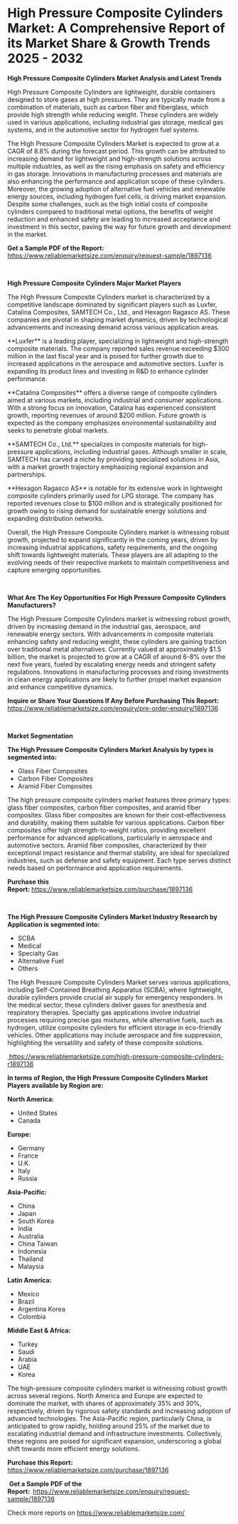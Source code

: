 <p><h1>High Pressure Composite Cylinders Market: A Comprehensive Report of its Market Share & Growth Trends 2025 - 2032</h1></p><p><strong>High Pressure Composite Cylinders Market Analysis and Latest Trends</strong></p>
<p><p>High Pressure Composite Cylinders are lightweight, durable containers designed to store gases at high pressures. They are typically made from a combination of materials, such as carbon fiber and fiberglass, which provide high strength while reducing weight. These cylinders are widely used in various applications, including industrial gas storage, medical gas systems, and in the automotive sector for hydrogen fuel systems.</p><p>The High Pressure Composite Cylinders Market is expected to grow at a CAGR of 8.8% during the forecast period. This growth can be attributed to increasing demand for lightweight and high-strength solutions across multiple industries, as well as the rising emphasis on safety and efficiency in gas storage. Innovations in manufacturing processes and materials are also enhancing the performance and application scope of these cylinders. Moreover, the growing adoption of alternative fuel vehicles and renewable energy sources, including hydrogen fuel cells, is driving market expansion. Despite some challenges, such as the high initial costs of composite cylinders compared to traditional metal options, the benefits of weight reduction and enhanced safety are leading to increased acceptance and investment in this sector, paving the way for future growth and development in the market.</p></p>
<p><strong>Get a Sample PDF of the Report:&nbsp;</strong> <a href="https://www.reliablemarketsize.com/enquiry/request-sample/1897136?utm_campaign=2778&utm_medium=2&utm_source=Github&utm_content=ia&utm_term=11042025&utm_id=high-pressure-composite-cylinders">https://www.reliablemarketsize.com/enquiry/request-sample/1897136</a></p>
<p>&nbsp;</p>
<p><strong>High Pressure Composite Cylinders Major Market Players</strong></p>
<p><p>The High Pressure Composite Cylinders market is characterized by a competitive landscape dominated by significant players such as Luxfer, Catalina Composites, SAMTECH Co., Ltd., and Hexagon Ragasco AS. These companies are pivotal in shaping market dynamics, driven by technological advancements and increasing demand across various application areas.</p><p>**Luxfer** is a leading player, specializing in lightweight and high-strength composite materials. The company reported sales revenue exceeding $300 million in the last fiscal year and is poised for further growth due to increased applications in the aerospace and automotive sectors. Luxfer is expanding its product lines and investing in R&D to enhance cylinder performance.</p><p>**Catalina Composites** offers a diverse range of composite cylinders aimed at various markets, including industrial and consumer applications. With a strong focus on innovation, Catalina has experienced consistent growth, reporting revenues of around $200 million. Future growth is expected as the company emphasizes environmental sustainability and seeks to penetrate global markets.</p><p>**SAMTECH Co., Ltd.** specializes in composite materials for high-pressure applications, including industrial gases. Although smaller in scale, SAMTECH has carved a niche by providing specialized solutions in Asia, with a market growth trajectory emphasizing regional expansion and partnerships.</p><p>**Hexagon Ragasco AS** is notable for its extensive work in lightweight composite cylinders primarily used for LPG storage. The company has reported revenues close to $100 million and is strategically positioned for growth owing to rising demand for sustainable energy solutions and expanding distribution networks.</p><p>Overall, the High Pressure Composite Cylinders market is witnessing robust growth, projected to expand significantly in the coming years, driven by increasing industrial applications, safety requirements, and the ongoing shift towards lightweight materials. These players are all adapting to the evolving needs of their respective markets to maintain competitiveness and capture emerging opportunities.</p></p>
<p>&nbsp;</p>
<p><strong>What Are The Key Opportunities For High Pressure Composite Cylinders Manufacturers?</strong></p>
<p><p>The High Pressure Composite Cylinders market is witnessing robust growth, driven by increasing demand in the industrial gas, aerospace, and renewable energy sectors. With advancements in composite materials enhancing safety and reducing weight, these cylinders are gaining traction over traditional metal alternatives. Currently valued at approximately $1.5 billion, the market is projected to grow at a CAGR of around 6-8% over the next five years, fueled by escalating energy needs and stringent safety regulations. Innovations in manufacturing processes and rising investments in clean energy applications are likely to further propel market expansion and enhance competitive dynamics.</p></p>
<p><strong>Inquire or Share Your Questions If Any Before Purchasing This Report:</strong> <a href="https://www.reliablemarketsize.com/enquiry/pre-order-enquiry/1897136?utm_campaign=2778&utm_medium=2&utm_source=Github&utm_content=ia&utm_term=11042025&utm_id=high-pressure-composite-cylinders">https://www.reliablemarketsize.com/enquiry/pre-order-enquiry/1897136</a></p>
<p>&nbsp;</p>
<p><strong>Market Segmentation</strong></p>
<p><strong>The High Pressure Composite Cylinders Market Analysis by types is segmented into:</strong></p>
<p><ul><li>Glass Fiber Composites</li><li>Carbon Fiber Composites</li><li>Aramid Fiber Composites</li></ul></p>
<p><p>The high pressure composite cylinders market features three primary types: glass fiber composites, carbon fiber composites, and aramid fiber composites. Glass fiber composites are known for their cost-effectiveness and durability, making them suitable for various applications. Carbon fiber composites offer high strength-to-weight ratios, providing excellent performance for advanced applications, particularly in aerospace and automotive sectors. Aramid fiber composites, characterized by their exceptional impact resistance and thermal stability, are ideal for specialized industries, such as defense and safety equipment. Each type serves distinct needs based on performance and application requirements.</p></p>
<p><strong>Purchase this Report:&nbsp;</strong><a href="https://www.reliablemarketsize.com/purchase/1897136?utm_campaign=2778&utm_medium=2&utm_source=Github&utm_content=ia&utm_term=11042025&utm_id=high-pressure-composite-cylinders">https://www.reliablemarketsize.com/purchase/1897136</a></p>
<p>&nbsp;</p>
<p><strong>The High Pressure Composite Cylinders Market Industry Research by Application is segmented into:</strong></p>
<p><ul><li>SCBA</li><li>Medical</li><li>Specialty Gas</li><li>Alternative Fuel</li><li>Others</li></ul></p>
<p><p>The High Pressure Composite Cylinders Market serves various applications, including Self-Contained Breathing Apparatus (SCBA), where lightweight, durable cylinders provide crucial air supply for emergency responders. In the medical sector, these cylinders deliver gases for anesthesia and respiratory therapies. Specialty gas applications involve industrial processes requiring precise gas mixtures, while alternative fuels, such as hydrogen, utilize composite cylinders for efficient storage in eco-friendly vehicles. Other applications may include aerospace and fire suppression, highlighting the versatility and safety of these composite solutions.</p></p>
<p><a href="https://www.reliablemarketsize.com/high-pressure-composite-cylinders-r1897136?utm_campaign=2778&utm_medium=2&utm_source=Github&utm_content=ia&utm_term=11042025&utm_id=high-pressure-composite-cylinders">&nbsp;https://www.reliablemarketsize.com/high-pressure-composite-cylinders-r1897136</a></p>
<p><strong>In terms of Region, the High Pressure Composite Cylinders Market Players available by Region are:</strong></p>
<p>
    <p> <strong> North America: </strong>
        <ul>
            <li>United States</li>
            <li>Canada</li>
        </ul>
        </p> 
    <p> <strong> Europe: </strong>
        <ul>
            <li>Germany</li>
            <li>France</li>
            <li>U.K.</li>
            <li>Italy</li>
            <li>Russia</li>
        </ul>
        </p> 
    <p> <strong> Asia-Pacific: </strong>
        <ul>
            <li>China</li>
            <li>Japan</li>
            <li>South Korea</li>
            <li>India</li>
            <li>Australia</li>
            <li>China Taiwan</li>
            <li>Indonesia</li>
            <li>Thailand</li>
            <li>Malaysia</li>
        </ul>
        </p> 
    <p> <strong> Latin America: </strong>
        <ul>
            <li>Mexico</li>
            <li>Brazil</li>
            <li>Argentina Korea</li>
            <li>Colombia</li>
        </ul>
        </p> 
    <p> <strong> Middle East & Africa: </strong>
        <ul>
            <li>Turkey</li>
            <li>Saudi</li>
            <li>Arabia</li>
            <li>UAE</li>
            <li>Korea</li>
        </ul>
    </p>
    </p>
<p><p>The high-pressure composite cylinders market is witnessing robust growth across several regions. North America and Europe are expected to dominate the market, with shares of approximately 35% and 30%, respectively, driven by rigorous safety standards and increasing adoption of advanced technologies. The Asia-Pacific region, particularly China, is anticipated to grow rapidly, holding around 25% of the market due to escalating industrial demand and infrastructure investments. Collectively, these regions are poised for significant expansion, underscoring a global shift towards more efficient energy solutions.</p></p>
<p><strong>Purchase this Report: </strong><a href="https://www.reliablemarketsize.com/purchase/1897136?utm_campaign=2778&utm_medium=2&utm_source=Github&utm_content=ia&utm_term=11042025&utm_id=high-pressure-composite-cylinders">https://www.reliablemarketsize.com/purchase/1897136</a></p>
<p>&nbsp;<strong>Get a Sample PDF of the Report:&nbsp;&nbsp;</strong><a href="https://www.reliablemarketsize.com/enquiry/request-sample/1897136?utm_campaign=2778&utm_medium=2&utm_source=Github&utm_content=ia&utm_term=11042025&utm_id=high-pressure-composite-cylinders">https://www.reliablemarketsize.com/enquiry/request-sample/1897136</a></p>
<p><strong></strong></p>
<p>Check more reports on <a href="https://www.reliablemarketsize.com/?utm_campaign=2778&utm_medium=2&utm_source=Github&utm_content=ia&utm_term=11042025&utm_id=high-pressure-composite-cylinders">https://www.reliablemarketsize.com/</a></p>